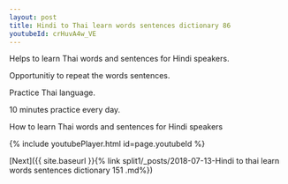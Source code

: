 ```yaml
---
layout: post
title: Hindi to Thai learn words sentences dictionary 86 
youtubeId: crHuvA4w_VE
---
```

 
 
Helps to learn Thai words and sentences for Hindi speakers.

Opportunitiy to repeat the words sentences. 

Practice Thai language. 
 
10 minutes practice every day. 
 
How to learn Thai words and sentences for Hindi speakers 
 
{% include youtubePlayer.html id=page.youtubeId %}
 
 
[Next]({{ site.baseurl }}{% link  split1/_posts/2018-07-13-Hindi to thai learn words sentences dictionary 151 .md%})
 
